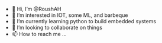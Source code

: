 - 👋 Hi, I’m @RoushAH
- 👀 I’m interested in IOT, some ML, and barbeque
- 🌱 I’m currently learning python to build embedded systems
- 💞️ I’m looking to collaborate on things
- 📫 How to reach me ...

<!---
RoushAH/RoushAH is a ✨ special ✨ repository because its `README.md` (this file) appears on your GitHub profile.
You can click the Preview link to take a look at your changes.
--->
